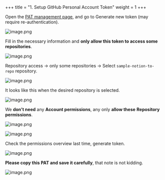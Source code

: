 +++
title = "1. Setup GitHub Personal Account Token"
weight = 1
+++


Open the [PAT management page](https://github.com/settings/tokens?type=beta), and go to Generate new token (may require re-authentication).


![image.png](https://prod-files-secure.s3.us-west-2.amazonaws.com/8b3be9f1-97c4-418b-bbaa-d8da15555e46/0c3bc2b7-e9ba-46d5-a4d6-cac299316d2c/image.png?X-Amz-Algorithm=AWS4-HMAC-SHA256&X-Amz-Content-Sha256=UNSIGNED-PAYLOAD&X-Amz-Credential=AKIAT73L2G45HZZMZUHI%2F20240921%2Fus-west-2%2Fs3%2Faws4_request&X-Amz-Date=20240921T010957Z&X-Amz-Expires=3600&X-Amz-Signature=31463e35a11e5a4ec2f9ebe1e94bd57c0209bbae1cf922a8ceadccf51aa0daca&X-Amz-SignedHeaders=host&x-id=GetObject)


Fill in the necessary information and **only allow this token to access some repositories**.


![image.png](https://prod-files-secure.s3.us-west-2.amazonaws.com/8b3be9f1-97c4-418b-bbaa-d8da15555e46/c0891c9f-2f78-4857-a718-1d015596639c/image.png?X-Amz-Algorithm=AWS4-HMAC-SHA256&X-Amz-Content-Sha256=UNSIGNED-PAYLOAD&X-Amz-Credential=AKIAT73L2G45HZZMZUHI%2F20240921%2Fus-west-2%2Fs3%2Faws4_request&X-Amz-Date=20240921T010957Z&X-Amz-Expires=3600&X-Amz-Signature=ed66ad07446415ee8eab3277e257bd8f33186cd25f0bc23cb33efa3872d735fb&X-Amz-SignedHeaders=host&x-id=GetObject)


Repository access → only some repositories → Select `sample-notion-to-repo` repository.


![image.png](https://prod-files-secure.s3.us-west-2.amazonaws.com/8b3be9f1-97c4-418b-bbaa-d8da15555e46/5e2b0d5e-8ca7-4f94-be9f-f24c6d96a07f/image.png?X-Amz-Algorithm=AWS4-HMAC-SHA256&X-Amz-Content-Sha256=UNSIGNED-PAYLOAD&X-Amz-Credential=AKIAT73L2G45HZZMZUHI%2F20240921%2Fus-west-2%2Fs3%2Faws4_request&X-Amz-Date=20240921T010957Z&X-Amz-Expires=3600&X-Amz-Signature=5ec24e293d483dc5a91862560e25366baf88282738d58afed100b08d702b2f34&X-Amz-SignedHeaders=host&x-id=GetObject)


It looks like this when the desired repository is selected.


![image.png](https://prod-files-secure.s3.us-west-2.amazonaws.com/8b3be9f1-97c4-418b-bbaa-d8da15555e46/d38f6984-af3b-4949-83fa-6dece68a309f/image.png?X-Amz-Algorithm=AWS4-HMAC-SHA256&X-Amz-Content-Sha256=UNSIGNED-PAYLOAD&X-Amz-Credential=AKIAT73L2G45HZZMZUHI%2F20240921%2Fus-west-2%2Fs3%2Faws4_request&X-Amz-Date=20240921T010957Z&X-Amz-Expires=3600&X-Amz-Signature=229ab2d59634ad5d3b667fd16babfd02f71bb00dfc8a7e3caed6908885a077a4&X-Amz-SignedHeaders=host&x-id=GetObject)


We **don’t need** any **Account permissions**, any only **allow these** **Repository permissions**.


![image.png](https://prod-files-secure.s3.us-west-2.amazonaws.com/8b3be9f1-97c4-418b-bbaa-d8da15555e46/9a8987d3-3feb-4b45-8a99-fa0871437113/image.png?X-Amz-Algorithm=AWS4-HMAC-SHA256&X-Amz-Content-Sha256=UNSIGNED-PAYLOAD&X-Amz-Credential=AKIAT73L2G45HZZMZUHI%2F20240921%2Fus-west-2%2Fs3%2Faws4_request&X-Amz-Date=20240921T010957Z&X-Amz-Expires=3600&X-Amz-Signature=3c0604c6922d6bc35906bf0d00db56994dfeafd3880b8ddaae27b1c5d0de319a&X-Amz-SignedHeaders=host&x-id=GetObject)


![image.png](https://prod-files-secure.s3.us-west-2.amazonaws.com/8b3be9f1-97c4-418b-bbaa-d8da15555e46/3bd47b0f-8256-4b75-9e2d-a5b2a413842c/image.png?X-Amz-Algorithm=AWS4-HMAC-SHA256&X-Amz-Content-Sha256=UNSIGNED-PAYLOAD&X-Amz-Credential=AKIAT73L2G45HZZMZUHI%2F20240921%2Fus-west-2%2Fs3%2Faws4_request&X-Amz-Date=20240921T010957Z&X-Amz-Expires=3600&X-Amz-Signature=b219896c1a707803831c430a9f601c67a5495a0ec598610b28f0b0c4fd9c162d&X-Amz-SignedHeaders=host&x-id=GetObject)


Check the permissions overview last time, generate token.


![image.png](https://prod-files-secure.s3.us-west-2.amazonaws.com/8b3be9f1-97c4-418b-bbaa-d8da15555e46/9d877ade-6894-41aa-93ad-39d41bae56d1/image.png?X-Amz-Algorithm=AWS4-HMAC-SHA256&X-Amz-Content-Sha256=UNSIGNED-PAYLOAD&X-Amz-Credential=AKIAT73L2G45HZZMZUHI%2F20240921%2Fus-west-2%2Fs3%2Faws4_request&X-Amz-Date=20240921T010957Z&X-Amz-Expires=3600&X-Amz-Signature=b9c6ec53f4cade81abe533125816b4475d1534cd11895214e8efd7c78e950cb6&X-Amz-SignedHeaders=host&x-id=GetObject)


**Please copy this PAT and save it carefully**, that note is not kidding.


![image.png](https://prod-files-secure.s3.us-west-2.amazonaws.com/8b3be9f1-97c4-418b-bbaa-d8da15555e46/cbbda674-f5b2-426b-9a60-ea2fc6be21e5/image.png?X-Amz-Algorithm=AWS4-HMAC-SHA256&X-Amz-Content-Sha256=UNSIGNED-PAYLOAD&X-Amz-Credential=AKIAT73L2G45HZZMZUHI%2F20240921%2Fus-west-2%2Fs3%2Faws4_request&X-Amz-Date=20240921T010957Z&X-Amz-Expires=3600&X-Amz-Signature=3512ce39adf4a66e0508c83b92975ea51025bdd7b3cb95dd7128d2af6930b123&X-Amz-SignedHeaders=host&x-id=GetObject)


